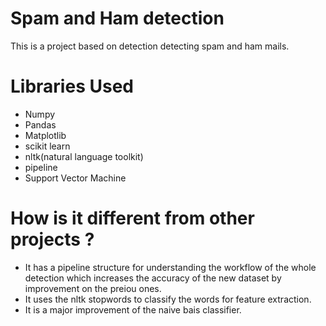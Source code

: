 # Spam and Ham detection
This is a project based on detection detecting spam and ham mails. 

# Libraries Used
- Numpy
- Pandas
- Matplotlib
- scikit learn
- nltk(natural language toolkit)
- pipeline
- Support Vector Machine

# How is it different from other projects ? 
- It has a pipeline structure for understanding the workflow of the whole detection which increases the accuracy of the new dataset by improvement on the preiou ones.
- It uses the nltk stopwords to classify the words for feature extraction.
- It is a major improvement of the naive bais classifier. 
